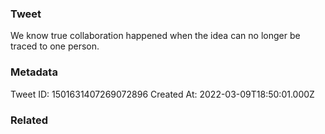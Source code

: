 ### Tweet
We know true collaboration happened when the idea can no longer be traced to one person.

### Metadata
Tweet ID: 1501631407269072896
Created At: 2022-03-09T18:50:01.000Z

### Related

